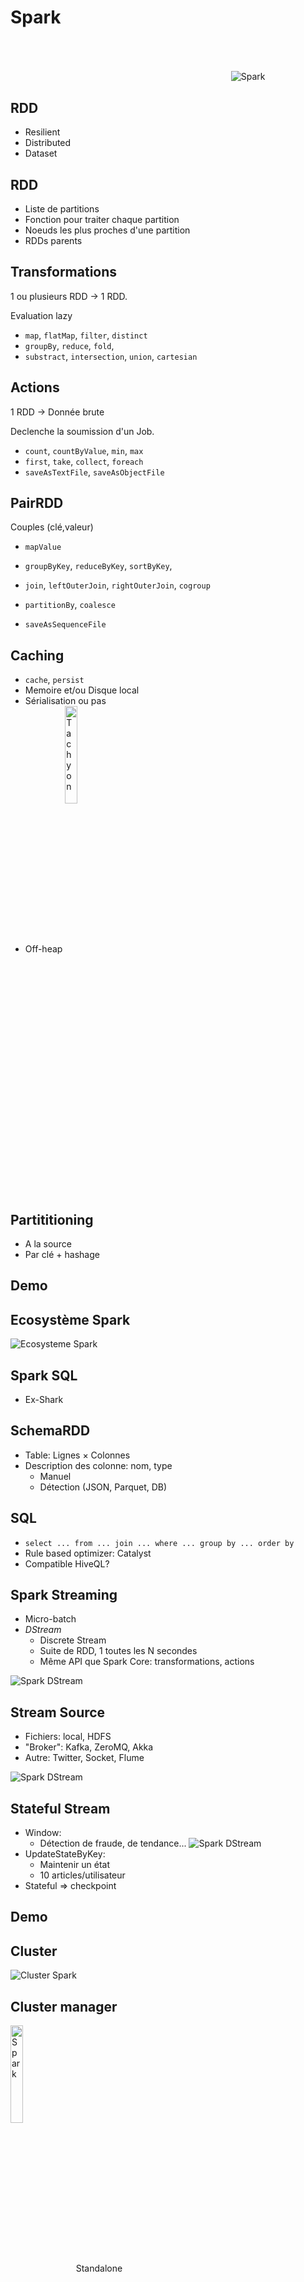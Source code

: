 # Spark

<img 
  src="ressources/spark-logo.79fdd756.png" 
  alt="Spark" 
  style="margin-left: 70%; margin-top: 10%"
  />

<!-- .slide: class="page-title" -->



## RDD

* Resilient
* Distributed
* Dataset



## RDD

* Liste de partitions
* Fonction pour traiter chaque partition
* Noeuds les plus proches d'une partition
* RDDs parents



## Transformations

1 ou plusieurs RDD &rarr; 1 RDD.

Evaluation lazy

* `map`, `flatMap`, `filter`, `distinct`
* `groupBy`, `reduce`, `fold`, 
* `substract`, `intersection`, `union`, `cartesian`



## Actions

1 RDD &rarr; Donnée brute

Declenche la soumission d'un Job.

* `count`, `countByValue`, `min`, `max`
* `first`, `take`, `collect`, `foreach`
* `saveAsTextFile`, `saveAsObjectFile`



## PairRDD

Couples (clé,valeur)

* `mapValue`
* `groupByKey`, `reduceByKey`, `sortByKey`, 
* `join`, `leftOuterJoin`, `rightOuterJoin`, `cogroup`
* `partitionBy`, `coalesce`

* `saveAsSequenceFile` 



## Caching

* `cache`, `persist`
* Memoire et/ou Disque local
* Sérialisation ou pas
* Off-heap <img src="ressources/tachyon-logo.d02e0f61.png" alt="Tachyon" width="20%" style="display: inline; vertical-align: middle;"
/> 




## Partititioning

* A la source
* Par clé + hashage




## Demo

<!-- .slide: class="page-tp1" -->



## Ecosystème Spark

![Ecosysteme Spark](ressources/spark-ecosystem.6d566645.png)



## Spark SQL

* Ex-Shark




## SchemaRDD

* Table: Lignes &times; Colonnes
* Description des colonne: nom, type
   * Manuel
   * Détection (JSON, Parquet, DB)



## SQL

* `select ... from ... join ... where ... group by ... order by`
* Rule based optimizer: Catalyst 
* Compatible HiveQL?



## Spark Streaming

* Micro-batch
* *DStream*
  * Discrete Stream
  * Suite de RDD, 1 toutes les N secondes
  * Même API que Spark Core: transformations, actions

![Spark DStream ](ressources/spark-stream-dstream.4c506ac4.png)



## Stream Source

* Fichiers: local, HDFS
* "Broker": Kafka, ZeroMQ, Akka
* Autre: Twitter, Socket, Flume

![Spark DStream ](ressources/spark-stream-dstream.4c506ac4.png)



## Stateful Stream

* Window:
   * Détection de fraude, de tendance...
![Spark DStream ](ressources/spark-stream-window.5631db68.png)
* UpdateStateByKey:
   * Maintenir un état
   * 10 articles/utilisateur
* Stateful => checkpoint



## Demo

<!-- .slide: class="page-tp2" -->



## Cluster

![Cluster Spark](ressources/spark-cluster.8786a55c.png)



## Cluster manager

<img 
  src="ressources/spark-logo.79fdd756.png" 
  alt="Spark" width="20%" 
  style="display: inline; vertical-align: middle;"
  />
Standalone 


<img 
  src="ressources/hadoop-logo.00dad263.jpg" 
  alt="Hadoop" width="20%" 
  style="display: inline; vertical-align: middle;"
  />
YARN

<img 
  src="ressources/mesos-logo.4025444c.png" 
  alt="Mesos" width="20%" 
  style="display: inline; vertical-align: middle;"
  />
Mesos




## Demo

<!-- .slide: class="page-tp3" -->



## Hadoop

* Mêmes cas d'utilisation
* Intégration dans l'écosystème



## Plus ...

** Les slides qui suivent ne sont pas objectifs **



## Plus simple

<img 
  src="ressources/spark-hadoop-code.aa002ba3.png" 
  alt="Spark simple"
  />
<div style="position: relative; left:50%; top:-50%">

<li>API style <em>collection</em> habituelle</li>
<li>Spark Shell</li>
<li>Spark local</li>
</div>




## Plus rapide

[Spark officially sets a new record in large-scale sorting](http://databricks.com/blog/2014/11/05/spark-officially-sets-a-new-record-in-large-scale-sorting.html)

![Spark rapide](ressources/spark-hadoop-perf.70e63618.png)



## Plus vivant

![Spark contributors](ressources/spark-hadoop-contributors.97a8b43c.png)



## Plus léger

![Spark contributors](ressources/spark-hadoop-code2.74556382.png)



## Moins Java




## Moins répandu

Amazon, Autodesk, Baidu, eBay, Groupon, Kelkoo, NASA, Shazam, Yahoo... 



## Moins Google-friendly

<img src="ressources/spark-car.dc35b93f.jpg" style="display: inline"  width="30%"/> <img src="ressources/spark-io.0e092994.png" style="display: inline" width="30%"/> <img src="ressources/spark-web.6411680a.png" style="display: inline"  width="30%" />



<!-- .slide: class="page-questions" -->
